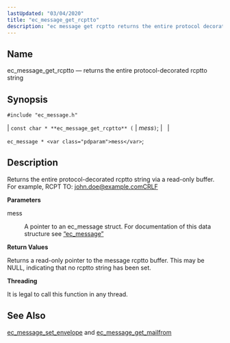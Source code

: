 ```yaml
---
lastUpdated: "03/04/2020"
title: "ec_message_get_rcptto"
description: "ec message get rcptto returns the entire protocol decorated rcptto string const char ec message get rcptto mess ec message mess Returns the entire protocol decorated rcptto string via a read only buffer For example RCPT TO john doe example com CRLF mess A pointer to an ec message struct..."
---
```


<a name="apis.ec_message_get_rcptto"></a> 
## Name

ec_message_get_rcptto — returns the entire protocol-decorated rcptto string

## Synopsis

`#include "ec_message.h"`

| `const char * **ec_message_get_rcptto** (` | <var class="pdparam">mess</var>`)`; |   |

`ec_message * <var class="pdparam">mess</var>`;<a name="idp55950464"></a> 
## Description

Returns the entire protocol-decorated rcptto string via a read-only buffer. For example, RCPT TO: john.doe@example.comCRLF

**<a name="idp55951776"></a> Parameters**

<dl class="variablelist">

<dt>mess</dt>

<dd>

A pointer to an ec_message struct. For documentation of this data structure see [“ec_message”](/momentum/3/3-api/structs-ec-message)

</dd>

</dl>

**<a name="idp55955136"></a> Return Values**

Returns a read-only pointer to the message rcptto buffer. This may be NULL, indicating that no rcptto string has been set.

**<a name="idp55956160"></a> Threading**

It is legal to call this function in any thread.

<a name="idp55957264"></a> 
## See Also

[ec_message_set_envelope](/momentum/3/3-api/apis-ec-message-set-envelope) and [ec_message_get_mailfrom](/momentum/3/3-api/apis-ec-message-get-mailfrom)